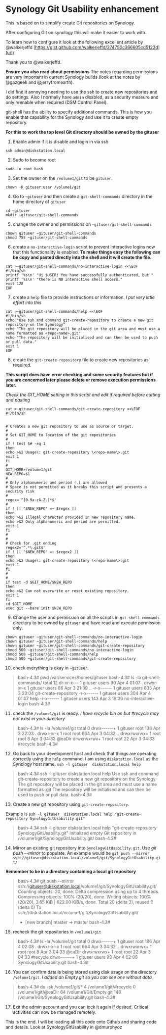 #  Synology Git Usability enhancement

This is based on to simplify create Git repositories on Synology.

After configuring Git on synology this will make it easier to work with.

To learn how to configure it look at the following excellent article by @walkerjeffd  [https://gist.github.com/walkerjeffd/374750c366605cd5123d](url)

Thank you to @walkerjeffd.

**Ensure you also read about permissions** The notes regarding permissions are very important in current Synology builds (look at the notes by @gazgeek and @jerryfromearth).

I did find it annoying needing to use the ssh to create new repositories and do settings. Also I normally have `admin` disabled, as a security measure and only reenable when required (DSM Control Panel).

git-shell has the ability to specify additional commands. This is how you enable that capability for the Synology and use it to create empty repository.

**For this to work the top level Git directory should be owned by the gituser**

1. Enable admin if it is disable and login in via ssh

`ssh admin@diskstation.local`

2. Sudo to become root

`sudo -u root bash`

3. Set the owner on the  `/volume1/git` to be `gituser`.

`chown -R gituser:user /volume1/git`

4. Go to `~gituser` and then create a `git-shell-commands` directory in the home directory of `gituser`

```
cd ~gituser
mkdir ~gituser/git-shell-commands
```

5. change the owner and permissions on `~gituser/git-shell-commands`

```
chown gituser ~gituser/git-shell-commands
chmod 755 ~gituser/git-shell-commands
```

6. create a `no-interactive-login` script to prevent interactive logins now that this functionality is enabled. **To make things easy the following can be copy and pasted directly into the shell and it will create the file.**

```
cat >~gituser/git-shell-commands/no-interactive-login <<\EOF
#!/bin/sh
printf '%s\n' "Hi $USER! You have successfully authenticated, but "
printf '%s\n' "there is NO interactive shell access."
exit 128
EOF

```
7. create a `help` file to provide instructions or information. _I put very little effort into this_

```
cat >~gituser/git-shell-commands/help <<\EOF
#!/bin/sh
echo "Use ssh and command git-create-repository to create a new git repository on the Synology"
echo "The git repository will be placed in the git area and must use a name formatted as <repo-name>.git"
echo "The repository will be initialised and can then be used to push or pull data."
exit 1
EOF
```

8. create the `git-create-repository` file to create new repositories as required. 

**This script does have error checking and some security features but if you are concerned later please delete or remove execution permissions later.** 

_Check the GIT_HOME setting in this script and edit if required before cutting and pasting_

```
cat >~gituser/git-shell-commands/git-create-repository <<\EOF
#!/bin/sh


# Creates a new git repository to use as source or target.
# 
# Set GIT_HOME to location of the git repositories
# 
if ! test $# -eq 1  
then
echo >&2 Usage\: git-create-repository \<repo-name\>.git
exit 1
fi
#
GIT_HOME=/volume1/git
NEW_REPO=$1
#
# Only alphanumeric and period (.) are allowed
# Space is not permitted as it breaks this script and presents a security risk
#
regex='^[0-9a-zA-Z.]*$'
#
if ! [[ "$NEW_REPO" =~ $regex ]]
then
echo >&2 Illegal character provided in new repository name.
echo >&2 Only alphanumeric and period are permitted.
exit 1
fi
#
#
# Check for .git ending
regex2='^.*\.git$'
if ! [[ "$NEW_REPO" =~ $regex2 ]]
then
echo >&2 Usage\: git-create-repository \<repo-name\>.git
exit 1
fi
#
#
if test -d $GIT_HOME/$NEW_REPO 
then
echo >&2 Can not overwrite or reset existing repository.
exit 1
fi
cd $GIT_HOME
exec git --bare init $NEW_REPO
```

9. Change the user and permission on all the scripts in `git-shell-commands` directory to be owned by `gituser` and have read and execute permission only.

```
chown gituser ~gituser/git-shell-commands/no-interactive-login
chown gituser ~gituser/git-shell-commands/help
chown gituser ~gituser/git-shell-commands/git-create-repository
chmod 500 ~gituser/git-shell-commands/no-interactive-login
chmod 500 ~gituser/git-shell-commands/help
chmod 500 ~gituser/git-shell-commands/git-create-repository
```

10. check everything is okay in `~gituser`.

> bash-4.3# pwd
> /var/services/homes/gituser
> bash-4.3# ls -la git-shell-commands/
> total 12
> dr-xr-x--- 1 gituser users  90 Apr  4 01:07 .
> drwxr-xr-x 1 gituser users  86 Apr  3 21:39 ..
> -r-x------ 1 gituser users 835 Apr  3 23:04 git-create-repository
> -r-x------ 1 gituser users 304 Apr  4 01:07 help
> -r-x------ 1 gituser users 143 Apr  3 19:36 no-interactive-login
> bash-4.3# 
> 

11. check the `/volume1/git` is ready. _I have recycle bin on but #recycle may not exist in your directory_


> bash-4.3# ls -la /volume1/git
> total 0
> drwx------+ 1 gituser root  138 Apr  3 22:03 .
> drwxr-xr-x  1 root    root  664 Apr  3 04:32 ..
> drwxrwxrwx+ 1 root    root    8 Apr  3 04:33 @eaDir
> drwxrwxrwx+ 1 root    root   22 Apr  3 04:33 #recycle
> bash-4.3# 

12. Go back to your development host and check that things are operating correctly using the `help` command. I am using `diskstation.local` as the Synology host name. `ssh -l gituser  diskstation.local help`

> bash-4.3# ssh -l gituser  diskstation.local help
> Use ssh and command git-create-repository to create a new git repository on the Synology
> The git repository will be placed in the git area and must use a name formatted as <repo-name>.git
> The repository will be initialised and can then be used to push or pull data.
> bash-4.3# 

13. Create a new git repository using `git-create-repository`. 

Example is   `ssh -l gituser  diskstation.local help "git-create-repository SynologyGitUsability.git"`

> bash-4.3# ssh -l gituser  diskstation.local help "git-create-repository SynologyGitUsability.git"
> Initialized empty Git repository in /volume1/git/SynologyGitUsability.git/
> bash-4.3#

14. Mirror an existing git repository into `SynologyGitUsability.git`. Use _git push --mirror_ to populate. An example would be `git push --mirror ssh://gituser@diskstation.local/volume1/git/SynologyGitUsability.git/`

**Remember to be in a directory containing a local git repository**

> bash-4.3# git push --mirror ssh://gituser@diskstation.local/volume1/git/SynologyGitUsability.git/
> Counting objects: 20, done.
> Delta compression using up to 4 threads.
> Compressing objects: 100% (20/20), done.
> Writing objects: 100% (20/20), 3.65 KiB | 622.00 KiB/s, done.
> Total 20 (delta 3), reused 0 (delta 0)
> To ssh://diskstation.local/volume1/git/SynologyGitUsability.git/
>  * [new branch]      master -> master
> bash-4.3#

15. recheck the git repositories in `/volume1/git`

> bash-4.3# ls -la /volume1/git
> total 0
> drwx------+ 1 gituser root  186 Apr  4 02:08 .
> drwxr-xr-x  1 root    root  664 Apr  3 04:32 ..
> drwxrwxrwx+ 1 root    root    8 Apr  3 04:33 @eaDir
> drwxrwxrwx+ 1 root    root   22 Apr  3 04:33 #recycle
> drwx------+ 1 gituser users  98 Apr  4 02:08 SynologyGitUsability.git
> bash-4.3# 

16. You can confirm data is being stored using disk usage on the directory  `/volume1/git`. _I added an Empty.git so you can see one without data_

> bash-4.3# du -sk /volume1/git/*
> 4    /volume1/git/#recycle
> 0    /volume1/git/@eaDir
> 64    /volume1/Git/Empty.git
> 148    /volume1/Git/SynologyGitUsability.git
> bash-4.3# 

17. Exit the admin account and you can lock it again if desired. Critical activities can now be managed remotely.

This is the end. I will be loading all this code onto Github and sharing code and details. Look at SynologyGitUsability in @dmurphyoz
